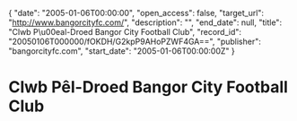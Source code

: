 {
  "date": "2005-01-06T00:00:00", 
  "open_access": false, 
  "target_url": "http://www.bangorcityfc.com/", 
  "description": "", 
  "end_date": null, 
  "title": "Clwb P\u00eal-Droed Bangor City Football Club", 
  "record_id": "20050106T000000/fOKDH/G2kpP9AHoPZWF4GA==", 
  "publisher": "bangorcityfc.com", 
  "start_date": "2005-01-06T00:00:00Z"
}

# Clwb Pêl-Droed Bangor City Football Club

